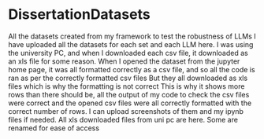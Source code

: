 # DissertationDatasets
All the datasets created from my framework to test the robustness of LLMs
I have uploaded all the datasets for each set and each LLM here. 
I was using the university PC, and when I downloaded each csv file, it downloaded as an xls file for some reason. 
When I opened the dataset from the jupyter home page, it was all formatted correctly as a csv file, and so all the code is ran as per the correctly formatted csv files
But they all downloaded as xls files which is why the formatting is not correct
This is why it shows more rows than there should be, all the output of my code to check the csv files were correct and the opened csv files were all correctly formatted with the correct number of rows.
I can upload screenshots of them and my ipynb files if needed.
All xls downloaded files from uni pc are here. Some are renamed for ease of access

